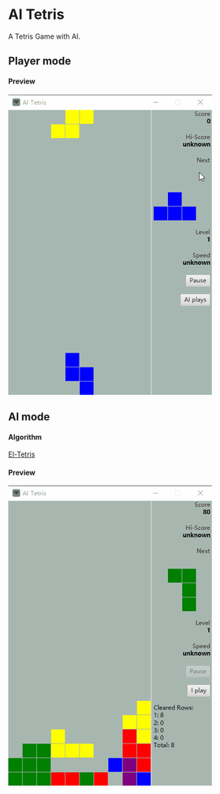 # AI Tetris
A Tetris Game with AI.
## Player mode    
#### Preview
![Player mode](./src/main/resources/player.gif)
## AI mode
#### Algorithm
[El-Tetris](https://imake.ninja/el-tetris-an-improvement-on-pierre-dellacheries-algorithm/)
#### Preview
![AI mode](./src/main/resources/ai.gif)
